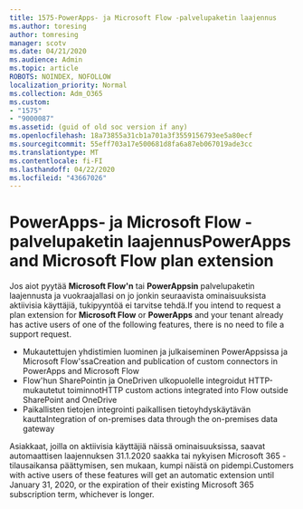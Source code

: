 ```yaml
---
title: 1575-PowerApps- ja Microsoft Flow -palvelupaketin laajennus
ms.author: toresing
author: tomresing
manager: scotv
ms.date: 04/21/2020
ms.audience: Admin
ms.topic: article
ROBOTS: NOINDEX, NOFOLLOW
localization_priority: Normal
ms.collection: Adm_O365
ms.custom:
- "1575"
- "9000087"
ms.assetid: (guid of old soc version if any)
ms.openlocfilehash: 18a73855a31cb1a701a3f3559156793ee5a80ecf
ms.sourcegitcommit: 55eff703a17e500681d8fa6a87eb067019ade3cc
ms.translationtype: MT
ms.contentlocale: fi-FI
ms.lasthandoff: 04/22/2020
ms.locfileid: "43667026"
---
```

# <a name="powerapps-and-microsoft-flow-plan-extension"></a><span data-ttu-id="99b97-102">PowerApps- ja Microsoft Flow -palvelupaketin laajennus</span><span class="sxs-lookup"><span data-stu-id="99b97-102">PowerApps and Microsoft Flow plan extension</span></span>

<span data-ttu-id="99b97-103">Jos aiot pyytää **Microsoft Flow'n** tai **PowerAppsin** palvelupaketin laajennusta ja vuokraajallasi on jo jonkin seuraavista ominaisuuksista aktiivisia käyttäjiä, tukipyyntöä ei tarvitse tehdä.</span><span class="sxs-lookup"><span data-stu-id="99b97-103">If you intend to request a plan extension for **Microsoft Flow** or **PowerApps** and your tenant already has active users of one of the following features, there is no need to file a support request.</span></span>

- <span data-ttu-id="99b97-104">Mukautettujen yhdistimien luominen ja julkaiseminen PowerAppsissa ja Microsoft Flow'ssa</span><span class="sxs-lookup"><span data-stu-id="99b97-104">Creation and publication of custom connectors in PowerApps and Microsoft Flow</span></span>
- <span data-ttu-id="99b97-105">Flow'hun SharePointin ja OneDriven ulkopuolelle integroidut HTTP-mukautetut toiminnot</span><span class="sxs-lookup"><span data-stu-id="99b97-105">HTTP custom actions integrated into Flow outside SharePoint and OneDrive</span></span>
- <span data-ttu-id="99b97-106">Paikallisten tietojen integrointi paikallisen tietoyhdyskäytävän kautta</span><span class="sxs-lookup"><span data-stu-id="99b97-106">Integration of on-premises data through the on-premises  data gateway</span></span>

<span data-ttu-id="99b97-107">Asiakkaat, joilla on aktiivisia käyttäjiä näissä ominaisuuksissa, saavat automaattisen laajennuksen 31.1.2020 saakka tai nykyisen Microsoft 365 -tilausaikansa päättymisen, sen mukaan, kumpi näistä on pidempi.</span><span class="sxs-lookup"><span data-stu-id="99b97-107">Customers with active users of these features will get an automatic extension until January 31, 2020, or the expiration of their existing Microsoft 365 subscription term, whichever is longer.</span></span>